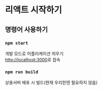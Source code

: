 # 리액트 시작하기

## 명령어 사용하기

### `npm start`

개발 모드로 어플리케이션 띄우기\
[http://localhost:3000](http://localhost:3000)로 접속

### `npm run build`

상용서버 배포 시 빌드(현재 우리한텐 필요하지 않음)
